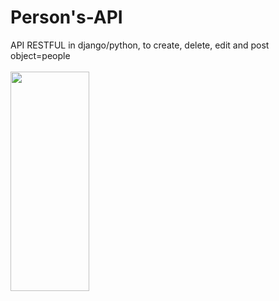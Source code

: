 # Person's-API
API RESTFUL in django/python, to create, delete, edit and post object=people
<br><br/>
<img width="50%" height="30%" src="https://www.skysilk.com/blog/wp-content/uploads/2017/11/python-django-logo.jpg">
